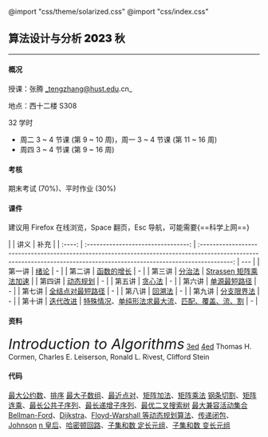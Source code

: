 @import "css/theme/solarized.css"
@import "css/index.css"

## 算法设计与分析 <span style="font-weight:900">2023</span> 秋

---

#### 概况

授课：张腾 _tengzhang@hust.edu.cn_

地点：西十二楼 S308

32 学时

- 周二 3 ~ 4 节课 (第 9 ~ 10 周)，周一 3 ~ 4 节课 (第 11 ~ 16 周)
- 周四 3 ~ 4 节课 (第 9 ~ 16 周)

<div class="top-2"></div>

#### 考核

期末考试 (70%)、平时作业 (30%)

#### 课件

建议用 Firefox 在线浏览，Space 翻页，Esc 导航，可能需要{==科学上网==}

<div class="threelines outline head-highlight">

|        |                讲义                |                                                                                   补充                                                                                   |
| :----: | :--------------------------------: | :----------------------------------------------------------------------------------------------------------------------------------------------------------------------: | --- |
| 第一讲 |       [绪论](slides/01.html)       |                                                                                    -                                                                                     |
| 第二讲 |    [函数的增长](slides/02.html)    |                                                                                    -                                                                                     |
| 第三讲 |      [分治法](slides/03.html)      |                                                           [Strassen 矩阵乘法加速](notes/Strassen/Strassen.pdf)                                                           |
| 第四讲 |     [动态规划](slides/04.html)     |                                                                                    -                                                                                     |
| 第五讲 |      [贪心法](slides/05.html)      |                                                                                    -                                                                                     |
| 第六讲 |   [单源最短路径](slides/06.html)   |                                                                                    -                                                                                     |
| 第七讲 | [全结点对最短路径](slides/07.html) |                                                                                    -                                                                                     |
| 第八讲 |      [回溯法](slides/08.html)      |                                                                                    -                                                                                     |
| 第九讲 |    [分支限界法](slides/09.html)    |                                                                                    -                                                                                     |
| 第十讲 |     [迭代改进](slides/10.html)     | [特殊情况](notes/Max-Flow/maximum-flow-supp.pdf)、[单纯形法求最大流](notes/Max-Flow/maximum-flow-lp.pdf)、[匹配、覆盖、流、割](notes/MCFC/MCFC.pdf) | -   |

</div>

#### 资料

<span style="font-size:1.8rem;font-style:italic">Introduction to Algorithms</span> [3ed](<books/Introduction%20to%20Algorithms%20(3ed)%20-%20Thomas%20H.%20Cormen,%20Charles%20E.%20Leiserson,%20Ronald%20L.%20Rivest,%20Clifford%20Stein.pdf>) [4ed](<books/Introduction%20to%20Algorithms%20(4ed)%20-%20Thomas%20H.%20Cormen,%20Charles%20E.%20Leiserson,%20Ronald%20L.%20Rivest,%20Clifford%20Stein.pdf>)
Thomas H. Cormen, Charles E. Leiserson, Ronald L. Rivest, Clifford Stein

#### 代码

[最大公约数](codes/gcd.ipynb)、[排序](codes/sorting.ipynb)
[最大子数组](codes/max-subarray.ipynb)、[最近点对](codes/closest-pair.ipynb)、[矩阵加法](codes/matrix-addition.ipynb)、[矩阵乘法](codes/matrix-multiply.ipynb)
[钢条切割](codes/cut-rod.ipynb)、[矩阵连乘](codes/matrix-chain.ipynb)、[最长公共子序列](codes/lcs.ipynb)、[最长递增子序列](codes/lis.ipynb)、[最优二叉搜索树](codes/optiaml-bst.ipynb)
[最大兼容活动集合](codes/activity-selector.ipynb)
[Bellman-Ford](codes/bellman-ford.ipynb)、[Dijkstra](codes/dijkstra.ipynb)、[Floyd-Warshall 等动态规划算法](codes/sp-all-dp.ipynb)、[传递闭包](codes/transitive-closure.ipynb)、[Johnson](codes/sp-all-johnson.ipynb)
[n 皇后](codes/nqueen.ipynb)、[哈密顿回路](codes/hamilton.ipynb)、[子集和数 定长元组](codes/subset-sum-fix-len.ipynb)、[子集和数 变长元组](codes/subset-sum-var-len.ipynb)
